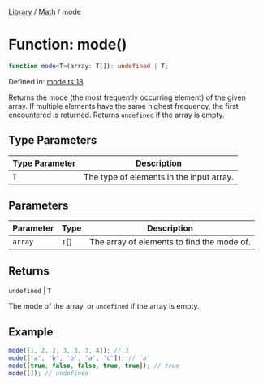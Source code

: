<!-- markdownlint-disable -->
<!-- cspell: disable -->
[Library](../index.md) / [Math](./index.md) / mode

# Function: mode()

```ts
function mode<T>(array: T[]): undefined | T;
```

Defined in: [mode.ts:18](https://github.com/technobuddha/library/blob/main/src/mode.ts#L18)

Returns the mode (the most frequently occurring element) of the given array.
If multiple elements have the same highest frequency, the first encountered is returned.
Returns `undefined` if the array is empty.

## Type Parameters

| Type Parameter | Description |
| ------ | ------ |
| `T` | The type of elements in the input array. |

## Parameters

| Parameter | Type | Description |
| ------ | ------ | ------ |
| `array` | `T`[] | The array of elements to find the mode of. |

## Returns

`undefined` \| `T`

The mode of the array, or `undefined` if the array is empty.

## Example

```typescript
mode([1, 2, 2, 3, 3, 3, 4]); // 3
mode(['a', 'b', 'b', 'a', 'c']); // 'a'
mode([true, false, false, true, true]); // true
mode([]); // undefined
```

